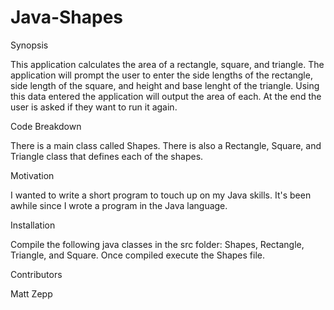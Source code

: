 # Java-Shapes

Synopsis

This application calculates the area of a rectangle, square, and triangle.  The application will prompt the user to enter the side lengths of the rectangle, side length of the square, and height and base lenght of the triangle.  Using this data entered the application will output the area of each.  At the end the user is asked if they want to run it again.


Code Breakdown

There is a main class called Shapes.  There is also a Rectangle, Square, and Triangle class that defines each of the shapes.


Motivation

I wanted to write a short program to touch up on my Java skills.  It's been awhile since I wrote a program in the Java language.


Installation

Compile the following java classes in the src folder: Shapes, Rectangle, Triangle, and Square.  Once compiled execute the Shapes file.


Contributors

Matt Zepp
